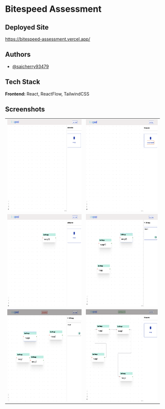 


# Bitespeed Assessment

## Deployed Site

https://bitespeed-assessment.vercel.app/

## Authors

- [@saicherry93479](https://www.github.com/saicherry93479)


## Tech Stack

**Frontend:** React, ReactFlow, TailwindCSS


## Screenshots
<table>
  <tr>
    <td>
      <img src="https://github.com/saicherry93479/Bitespeed_Assessment/blob/main/src/assets/Images/image.png" alt="App Screenshot" width="100%" height="300px"/>
    </td>
  <td>
      <img src="https://github.com/saicherry93479/Bitespeed_Assessment/blob/main/src/assets/Images/image2.png" alt="App Screenshot" width="100%" height="300px"/>
    </td>
  </tr>
  <tr>
    <td>
      <img src="https://github.com/saicherry93479/Bitespeed_Assessment/blob/main/src/assets/Images/iamge3.png" alt="App Screenshot" width="100%" height="300px"/>
    </td>
    <td>
      <img src="https://github.com/saicherry93479/Bitespeed_Assessment/blob/main/src/assets/Images/image4.png" alt="App Screenshot" width="100%" height="300px"/>
    </td>
  </tr>
  <tr>
    <td>
      <img src="https://github.com/saicherry93479/Bitespeed_Assessment/blob/main/src/assets/Images/image5.png" alt="App Screenshot" width="100%" height="300px"/>
    </td>
    <td>
      <img src="https://github.com/saicherry93479/Bitespeed_Assessment/blob/main/src/assets/Images/image6.png" alt="App Screenshot" width="100%" height="300px"/>
    </td>
  </tr>
</table>





